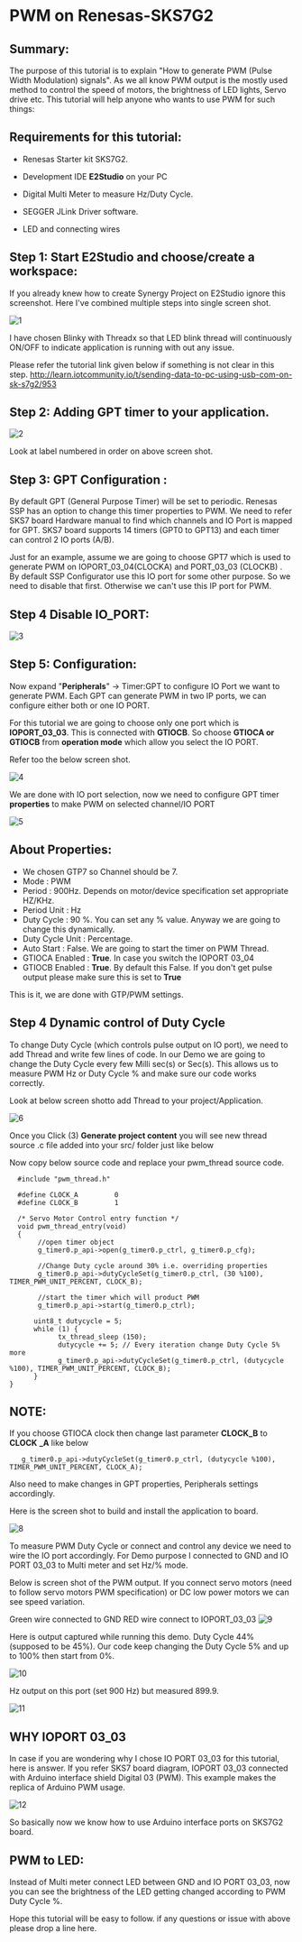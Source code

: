 # PWM on Renesas-SKS7G2 #

## Summary:

The purpose of this tutorial is to explain "How to generate PWM (Pulse Width Modulation) signals".  As we all know PWM output is the mostly used method to control the speed of motors, the brightness of LED lights, Servo drive etc.   This tutorial will help anyone who wants to use PWM for such things:

## Requirements for this tutorial:

* Renesas Starter kit SKS7G2.

* Development IDE **E2Studio** on your PC

* Digital Multi Meter to measure Hz/Duty Cycle.

* SEGGER JLink Driver software.

* LED and connecting wires

## Step 1: Start E2Studio and choose/create a workspace:

If you already knew how to create Synergy Project on E2Studio ignore this screenshot.  Here  I've combined multiple steps into single screen shot. 

![1](https://user-images.githubusercontent.com/7789293/28495907-1c4d32ea-6f12-11e7-8c75-18fee44e4266.png)


I have chosen Blinky with Threadx so that LED blink thread will continuously ON/OFF to indicate application is running with out any issue.  

Please refer the tutorial link given below if something is not clear in this step.
http://learn.iotcommunity.io/t/sending-data-to-pc-using-usb-com-on-sk-s7g2/953


## Step 2: Adding GPT timer to your application.

![2](https://user-images.githubusercontent.com/7789293/28495911-4c4b6c8c-6f12-11e7-8931-eb94ab1ba6cb.png)

Look at label numbered in order on above screen shot.


## Step 3: GPT Configuration :

By default GPT (General Purpose Timer) will be set to periodic. Renesas SSP has an option to change this timer properties to PWM.   We need to refer SKS7 board Hardware manual to find which channels and IO Port is mapped for GPT.  SKS7 board supports 14 timers (GPT0 to GPT13) and each timer can control 2 IO ports (A/B).

Just for an example, assume we are going to choose GPT7 which is used to generate PWM on IOPORT_03_04(CLOCKA) and PORT_03_03 (CLOCKB) .  By default SSP Configurator use this IO port for some other purpose. So we need to disable that first. Otherwise we can't use this IP port for PWM.

## Step 4 Disable IO_PORT:

![3](https://user-images.githubusercontent.com/7789293/28495921-7198523e-6f12-11e7-8d1e-3a5a25c7d480.png)


## Step 5: Configuration: 

Now expand "**Peripherals**" -> Timer:GPT to configure IO Port we want to generate PWM.  Each GPT can generate PWM in two IP ports, we can configure either both or one IO PORT.

For this tutorial we are going to choose only one port which is **IOPORT_03_03**.  This is connected with **GTIOCB**. So choose **GTIOCA or GTIOCB** from **operation mode** which allow you select the IO PORT.

Refer too the below screen shot.

![4](https://user-images.githubusercontent.com/7789293/28495926-94aee210-6f12-11e7-978a-33e1c0eed4d0.png)


We are done with IO port selection, now we need to configure GPT timer **properties** to make PWM on selected channel/IO  PORT

![5](https://user-images.githubusercontent.com/7789293/28495928-aba9a590-6f12-11e7-9bfd-d73fdbef9fec.png)


## About Properties:

* We chosen GTP7 so Channel should be 7.
* Mode  :  PWM
* Period : 900Hz. Depends on motor/device specification set appropriate HZ/KHz.
* Period Unit    : Hz
* Duty Cycle     : 90 %.  You can set any % value. Anyway we are going to change this dynamically.
* Duty Cycle Unit : Percentage.
* Auto Start         :  False.  We are going to start the timer on PWM Thread.
*  GTIOCA Enabled : **True**.  In case you switch the IOPORT 03_04
*  GTIOCB Enabled : **True**. By default this False. If you don't get pulse output please make sure this is set to **True**         

This is it, we are done with GTP/PWM settings.

## Step 4 Dynamic control of Duty Cycle 

To change Duty Cycle (which controls pulse output on IO port),  we need to add Thread and write few lines of code. In our Demo we are going to change the Duty Cycle every few Milli sec(s) or Sec(s). This allows us to measure PWM Hz or Duty Cycle % and make sure our code works correctly.

Look at below screen shotto add Thread to your project/Application.

![6](https://user-images.githubusercontent.com/7789293/28495936-e7827880-6f12-11e7-8431-ac1c80686d94.png)

Once you Click (3) **Generate project content** you will see new thread source .c file added into your src/ folder just like below

Now copy below source code and replace your pwm_thread source code.

      #include "pwm_thread.h"

      #define CLOCK_A         0
      #define CLOCK_B         1

      /* Servo Motor Control entry function */
      void pwm_thread_entry(void)
      {
           //open timer object
           g_timer0.p_api->open(g_timer0.p_ctrl, g_timer0.p_cfg);

           //Change Duty cycle around 30% i.e. overriding properties 
           g_timer0.p_api->dutyCycleSet(g_timer0.p_ctrl, (30 %100), TIMER_PWM_UNIT_PERCENT, CLOCK_B);
          
           //start the timer which will product PWM
           g_timer0.p_api->start(g_timer0.p_ctrl);

          uint8_t dutycycle = 5;
          while (1) {
                tx_thread_sleep (150);
                dutycycle += 5; // Every iteration change Duty Cycle 5% more
                g_timer0.p_api->dutyCycleSet(g_timer0.p_ctrl, (dutycycle %100), TIMER_PWM_UNIT_PERCENT, CLOCK_B);
          }
    }


## NOTE:

If you choose GTIOCA  clock then change last parameter **CLOCK_B** to **CLOCK**
**_A** like below

       g_timer0.p_api->dutyCycleSet(g_timer0.p_ctrl, (dutycycle %100), TIMER_PWM_UNIT_PERCENT, CLOCK_A);

Also need to make changes in GPT properties, Peripherals settings accordingly.

Here is the screen shot to build and install the application to board.


![8](https://user-images.githubusercontent.com/7789293/28495958-524d329a-6f13-11e7-93c1-ce505dc354b5.png)


To measure PWM Duty Cycle or connect and control any device we need to wire the IO port accordingly.  For Demo purpose I connected to GND and IO PORT 03_03 to Multi meter and set Hz/% mode.

Below is screen shot of the PWM output.  If you connect servo motors (need to follow servo motors PWM specification) or DC low power motors we can see speed variation.

Green wire connected to GND
RED wire connect to IOPORT_03_03
![9](https://user-images.githubusercontent.com/7789293/28495970-73696192-6f13-11e7-8cb7-15d9a9150f29.png)


Here is output captured while running  this demo.  Duty Cycle 44% (supposed to be 45%).  Our code keep changing the Duty Cycle 5% and up to 100% then start from 0%.

![10](https://user-images.githubusercontent.com/7789293/28495973-a61a1fdc-6f13-11e7-8812-8ced026c0cfa.png)

Hz output on this port (set 900 Hz) but measured 899.9.

![11](https://user-images.githubusercontent.com/7789293/28495979-bbfdc006-6f13-11e7-9f51-9b9c367374de.png)


## WHY IOPORT 03_03 

In case if you are wondering why I chose IO PORT 03_03 for this tutorial, here is answer.
If you refer SKS7 board diagram, IOPORT 03_03 connected with Arduino interface shield Digital 03 (PWM).   This example makes the  replica of Arduino PWM usage.

![12](https://user-images.githubusercontent.com/7789293/28495980-d1feb5d6-6f13-11e7-9aba-de38515d3ec3.png)


So basically now we know how to use Arduino interface ports on SKS7G2 board.

## PWM to LED:
Instead of Multi meter connect LED between GND and IO PORT 03_03, now  you can see the brightness of the LED getting changed according to PWM Duty Cycle %.

Hope this tutorial will be easy to follow. if any questions or issue with above please drop a line here.
